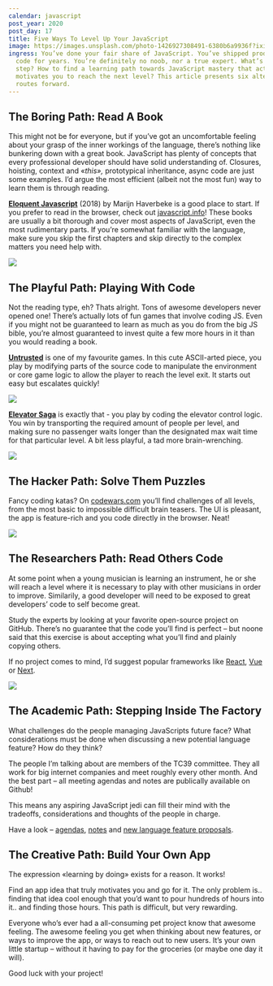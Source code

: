 ```yaml
---
calendar: javascript
post_year: 2020
post_day: 17
title: Five Ways To Level Up Your JavaScript
image: https://images.unsplash.com/photo-1426927308491-6380b6a9936f?ixid=MXwxMjA3fDB8MHxwaG90by1wYWdlfHx8fGVufDB8fHw%3D&ixlib=rb-1.2.1&auto=format&fit=crop&w=1651&q=80
ingress: You’ve done your fair share of JavaScript. You’ve shipped production
  code for years. You’re definitely no noob, nor a true expert. What’s the next
  step? How to find a learning path towards JavaScript mastery that actually
  motivates you to reach the next level? This article presents six alternative
  routes forward.
---
```

## The Boring Path: Read A Book



This might not be for everyone, but if you’ve got an uncomfortable feeling about your grasp of the inner workings of the language, there’s nothing like bunkering down with a great book. JavaScript has plenty of concepts that every professional developer should have solid understanding of. Closures, hoisting, context and «*this»,* prototypical inheritance, async code are just some examples. I’d argue the most efficient (albeit not the most fun) way to learn them is through reading.



**[Eloquent Javascript](https://eloquentjavascript.net)** (2018) by Marijn Haverbeke is a good place to start. If you prefer to read in the browser, check out [javascript.info](https://javascript.info/)! These books are usually a bit thorough and cover most aspects of JavaScript, even the most rudimentary parts. If you’re somewhat familiar with the language, make sure you skip the first chapters and skip directly to the complex matters you need help with.



![](https://eloquentjavascript.net/img/cover.jpg)



## The Playful Path: Playing With Code



Not the reading type, eh? Thats alright. Tons of awesome developers never opened one! There’s actually lots of fun games that involve coding JS. Even if you might not be guaranteed to learn as much as you do from the big JS bible, you’re almost guaranteed to invest quite a few more hours in it than you would reading a book.



**[Untrusted](https://alexnisnevich.github.io/untrusted/)** is one of my favourite games. In this cute ASCII-arted piece, you play by modifying parts of the source code to manipulate the environment or core game logic to allow the player to reach the level exit. It starts out easy but escalates quickly!



![](https://paper-attachments.dropbox.com/s_28FE2911449BABF9F78EA9F2F740CE074515F1E8ECE903CB8B06BFDDB35CCDFE_1608129072706_image.png)

**[Elevator Saga](https://play.elevatorsaga.com/)** is exactly that - you play by coding the elevator control logic. You win by transporting the required amount of people per level, and making sure no passenger waits longer than the designated max wait time for that particular level. A bit less playful, a tad more brain-wrenching.



![](https://paper-attachments.dropbox.com/s_28FE2911449BABF9F78EA9F2F740CE074515F1E8ECE903CB8B06BFDDB35CCDFE_1608129123608_image.png)



## The Hacker Path: Solve Them Puzzles

Fancy coding katas? On [codewars.com](codewars.com) you’ll find challenges of all levels, from the most basic to impossible difficult brain teasers. The UI is pleasant, the app is feature-rich and you code directly in the browser. Neat!



![](https://paper-attachments.dropbox.com/s_28FE2911449BABF9F78EA9F2F740CE074515F1E8ECE903CB8B06BFDDB35CCDFE_1608130215859_image.png)



## The Researchers Path: Read Others Code



At some point when a young musician is learning an instrument, he or she will reach a level where it is necessary to play with other musicians in order to improve. Similarily, a good developer will need to be exposed to great developers’ code to self become great. 



Study the experts by looking at your favorite open-source project on GitHub. There’s no guarantee that the code you’ll find is perfect – but noone said that this exercise is about accepting what you’ll find and plainly copying others. 



If no project comes to mind, I’d suggest popular frameworks like [React](https://github.com/facebook/react), [Vue](https://github.com/vuejs/vue) or [Next](https://github.com/vercel/next.js/).



![](https://paper-attachments.dropbox.com/s_28FE2911449BABF9F78EA9F2F740CE074515F1E8ECE903CB8B06BFDDB35CCDFE_1608141039735_image.png)





## The Academic Path: Stepping Inside The Factory



What challenges do the people managing JavaScripts future face? What considerations must be done when discussing a new potential language feature? How do they think?



The people I’m talking about are members of the TC39 committee. They all work for big internet companies and meet roughly every other month. And the best part – all meeting agendas and notes are publically available on Github! 



This means any aspiring JavaScript jedi can fill their mind with the tradeoffs, considerations and thoughts of the people in charge.



Have a look – [agendas](https://github.com/tc39/agendas), [notes](https://github.com/tc39/notes) and [new language feature proposals](https://github.com/tc39/proposals).



## The Creative Path: Build Your Own App



The expression «learning by doing» exists for a reason. It works! 



Find an app idea that truly motivates you and go for it. The only problem is.. finding that idea cool enough that you’d want to pour hundreds of hours into it.. and finding those hours. This path is difficult, but very rewarding.



Everyone who’s ever had a all-consuming pet project know that awesome feeling. The awesome feeling you get when thinking about new features, or ways to improve the app, or ways to reach out to new users. It’s your own little startup – without it having to pay for the groceries (or maybe one day it will).


Good luck with your project!